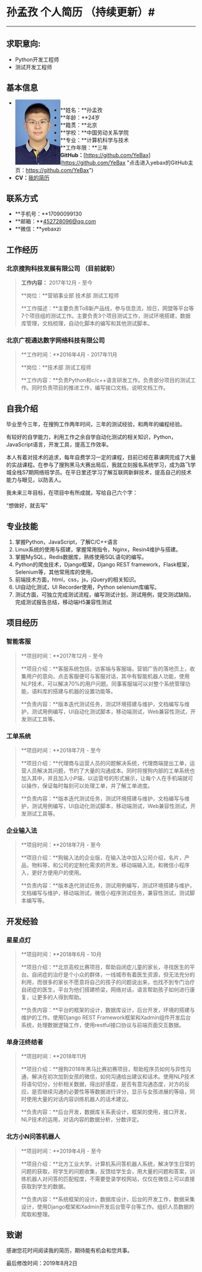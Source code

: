 # 孙孟孜 个人简历 （持续更新）#
---
## 求职意向: 
- Python开发工程师
- 测试开发工程师

## 基本信息
- <img src="https://github.com/YeBax/MyCV/blob/master/media/imgs/header2019.JPG?raw=true" align='left'/>
- **姓名：**孙孟孜
- **年龄：**24岁
- **籍贯：**北京
- **学校：**中国劳动关系学院
- **专业：**计算机科学与技术
- **工作年限：**三年
- **GitHub：**[https://github.com/YeBax](https://github.com/YeBax "点击进入yebax的GitHub主页：https://github.com/YeBax")
- **CV：**[我的简历](https://github.com/YeBax/MyCV/blob/master/cv/MengziCV.md "请点击查看简历")

## 联系方式
- **手机号：**17090099130
- **邮箱：**452728096@qq.com
- **微信：**yebaxzi

## 工作经历
### 北京搜狗科技发展有限公司 （目前就职）
> **工作内容：** 2017年12月 - 至今
> 
> **岗位：**营销事业部 技术部 测试工程师
> 
> **工作描述：**主要负责ToB新产品线，参与信息流，旭日，网盟等平台等7个项目组的测试工作。主要负责3个项目测试工作，测试环境搭建，数据库管理，文档梳理，自动化脚本的编写和其他测试脚本。

### 北京广视通达数字网络科技有限公司
> **工作时间：**2016年4月 - 2017年11月 
> 
> **岗位：**技术部 测试工程师
> 
>**工作内容：**负责Python和c/c++语言研发工作。负责部分项目的测试工作。同时负责项目的推进工作，编写接口文档，说明文档工作。

## 自我介绍
毕业至今三年，在搜狗工作两年时间，三年的测试经验，和两年的编程经验。

有较好的自学能力，利用工作之余自学自动化测试的相关知识，Python，JavaScript语言，开发工具，提高工作效率。

本人有着对技术的追求，每年自费学习一定的课程，目前已经在慕课网完成了大量的实战课程。在参与了搜狗黑马大赛出局后，我就立刻报名系统学习，成为路飞学城全栈S7期网络班学员。在平日里还学习了解互联网新鲜技术，提高自己的技术能力与眼见，以防丢人。

我未来三年目标，在项目中有所成就，写给自己六个字：

“想做好，就去写”

## 专业技能
1. 掌握Python，JavaScript，了解C/C++语言
1. Linux系统的使用与搭建，掌握常用指令，Nginx，Resin4维护与搭建。
1. 掌握MySQL，Redis数据库，熟练使用SQL语句的编写。
1. Python的爬虫技术，Django框架，Django REST framework，Flask框架，Selenium等，其他常用库的使用。
1. 前端技术方面，html，css，js，jQuery的相关知识。
1. UI自动化测试，UI Recorder使用，Python selenium库编写。
1. 测试方面，可独立完成测试流程，编写测试计划，测试用例，提交测试缺陷，完成测试报告总结，移动端H5兼容性测试

## 项目经历
### 智能客服
> **项目时间：**2017年12月 - 至今
> 
> **项目介绍：**客服系统包括，访客端与客服端，营销广告的落地页上，收集用户的意向，点击客服便可与客服对话，其中有智能机器人功能，使用NLP技术，可以解决70%的用户问题。同事客服端可以对整个系统管理功能，语料库的搭建与机器的设置功能等。
> 
> **负责内容：**版本迭代测试任务，测试环境搭建与维护，文档编写与维护，测试用例编写，UI自动化测试脚本，移动端测试，Web兼容性测试，开发测试工具等。

### 工单系统
> **项目时间：**2018年7月 - 至今
> 
> **项目介绍：**代理商与运营人员的问题解决系统，代理商端提出工单，运营人员解决其问题，节约了大量的沟通成本。同时将搜狗内部的工单系统也加入其中，并且加入小P端，以运营号的形式展示，让每个人在手机端就可以操作，保证每时每刻可以处理工单，并了解工单进度。
> 
> **负责内容：**版本迭代测试任务，测试环境搭建与维护，文档编写与维护，测试用例编写，UI自动化测试脚本，移动端测试，Web兼容性测试，开发测试工具等。

### 企业输入法
> **项目时间：**2018年7月 - 至今
> 
>**项目介绍：**狗输入法的企业版，在输入法中加入公司介绍，名片，产品，物料等，和公司的定制化需求的开发。移动端输入法，和微信小程序入，更好方便用户的使用。
> 
> **负责内容：**版本迭代测试任务，测试用例编写，测试环境搭建与维护，文档编写与维护，移动端测试，微信小程序测试任务，兼容性测试，测试脚本编写等。

## 开发经验
### 星星点灯
> **项目时间：**2018年6月 - 10月
> 
>**项目介绍：**北京高校比赛项目，帮助自闭症儿童的家长，寻找医生的平台。自闭症的治疗是个小众的群体，一线城市有着医生资源，但无法充分的利用，而很多的家长不愿意将自己的孩子的问题说出来，也找不到专门治疗自闭症的医生，平台为他们搭建桥梁，网络对话，语言帮助孩子如何进行康复，让更多的人得到帮助。
> 
> **负责内容：**平台的框架的设计，数据库设计，后台开发，环境的搭建与维护的工作。使用Django REST Framework框架和Xadmin组件开发后台系统，处理数据逻辑工作，使用restful接口协议与前端页面交互数据。


### 单身汪终结者
> **项目时间：**2018年11月
> 
>**项目介绍：**搜狗2018年黑马比赛初赛项目，帮助程序员如何与异性沟通，解决在初次加到女孩的微信，如何沟通给出建议和话术。使用NLP技术将语句切分，分析相关数据，得出好感度，是否有意沟通态度，对方的反应，是否继续沟通的必要性等等数据进行评分，显示与女孩进展的等级，同时使用大量的对话内容训练机器人的话术建议。
> 
> **负责内容：**后台开发，数据库关系表设计，框架的使用，接口开发，NLP技术的运用，对话内容的数据分析，分数评定。


### 北方小N问答机器人
> **项目时间：**2019年4月 - 至今
> 
>**项目介绍：**北方工业大学，计算机系问答机器人系统，解决学生日常的问题的获取，将学生的问题收集，反馈给学生会，用大量的问题和答案，训练机器人对问答的匹配程度，不需要登录学校网站，仅仅在微信上可以直接获取到学生的数据。
> 
> **负责内容：**系统框架的设计，数据库设计，后台的开发工作，数据采集设计，使用Django框架和Xadmin开发后台管平台等工作。组织人员数据的爬取和整理。

## 致谢
感谢您花时间阅读我的简历，期待能有机会和您共事。

最后修改时间：2019年8月2日







